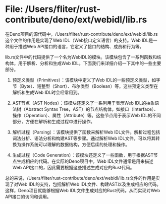 # File: /Users/fliter/rust-contribute/deno/ext/webidl/lib.rs

在Deno项目的源代码中，/Users/fliter/rust-contribute/deno/ext/webidl/lib.rs这个文件的作用是实现了Web IDL（Web接口定义语言）的支持。Web IDL是一种用于描述Web API接口的语言，它定义了接口的结构、成员和行为等。

lib.rs文件中的代码提供了一个名为WebIDL的模块。该模块包含了一系列函数和结构体，用于解析、分析和生成Web IDL。下面我们来详细介绍一下其中的一些主要部分。

1. 预定义类型（Primitives）：该模块中定义了Web IDL的一些预定义类型，如字节（Byte）、短整型（Short）、布尔类型（Boolean）等。这些预定义类型在解析和生成Web IDL时会经常用到。

2. AST节点（AST Nodes）：该模块还定义了一系列用于表示Web IDL的抽象语法树（Abstract Syntax Tree，AST）的节点结构体，如接口（Interface）、操作（Operation）、属性（Attribute）等。这些节点用于表示Web IDL的不同部分，方便在解析和生成过程中进行操作。

3. 解析过程（Parsing）：该模块提供了函数来解析Web IDL文件。解析过程包括词法分析、语法分析和构建AST等步骤。通过解析Web IDL文件，可以将其转换为操作系统可以理解的数据结构，方便后续的处理和操作。

4. 生成过程（Code Generation）：该模块还定义了一些函数，用于根据AST节点生成相应的代码。在实际的Deno项目中，Web IDL文件通常是用来描述Web API接口的，因此需要根据这些描述生成对应的Rust代码。

总的来说，/Users/fliter/rust-contribute/deno/ext/webidl/lib.rs文件的作用是实现了对Web IDL的支持，包括解析Web IDL文件、构建AST以及生成相应的代码。这样，Deno项目就能够根据Web IDL文件生成对应的Rust代码，从而实现对Web API接口的访问和调用。

